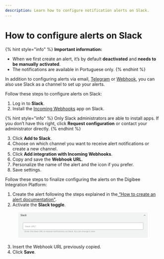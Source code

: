 ```yaml
---
description: Learn how to configure notification alerts on Slack.
---
```


# How to configure alerts on Slack

{% hint style="info" %}
&#x20;**Important information:**

* When we first create an alert, it’s by default **deactivated** and **needs to be manually** **activated**.
* The notifications are available in Portuguese only.
{% endhint %}

In addition to configuring alerts via email, [Telegram](https://docs.digibee.com/documentation/monitor/alerts/how-to-configure-alerts-on-telegram) or [Webhook](https://docs.digibee.com/documentation/monitor/alerts/how-to-configure-alerts-through-a-webhook), you can also use Slack as a channel to set up your alerts.

Follow these steps to configure alerts on Slack:

1. Log in to **Slack**.
2. Install the [Incoming Webhooks](https://godigibee.slack.com/apps/A0F7XDUAZ-webhooks-de-entrada?tab=more\_info) app on Slack.

{% hint style="info" %}
Only Slack administrators are able to install apps. If you don’t have this right, click **Request configuration** or contact your administrator directly.
{% endhint %}

3. Click **Add to Slack**.
4. Choose on which channel you want to receive alert notifications or create a new channel.
5. Click **Add integration with Incoming Webhooks**.
6. Copy and save the **Webhook URL**.
7. Personalize the name of the alert and the icon if you prefer.
8. Save settings.

Follow these steps to finalize configuring the alerts on the Digibee Integration Platform:&#x20;

1. Create the alert following the steps explained in the[ “How to create an alert documentation"](https://docs.digibee.com/documentation/monitor/alerts/how-to-create-an-alert).
2. Activate the **Slack toggle**.

<figure><img src="../../.gitbook/assets/6.How to configure alerts on Slack_EN.png" alt=""><figcaption></figcaption></figure>

3. Insert the Webhook URL previously copied.
4. Click **Save**.
